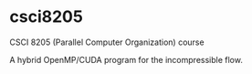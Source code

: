 # csci8205
CSCI 8205 (Parallel Computer Organization) course

A hybrid  OpenMP/CUDA program for the incompressible flow.
